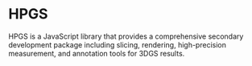# HPGS
HPGS is a JavaScript library that provides a comprehensive secondary development package including slicing, rendering, high-precision measurement, and annotation tools for 3DGS results.
